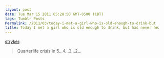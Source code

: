 ```yaml
---
layout: post
date: Tue Mar 15 2011 05:28:50 GMT-0500 (CDT)
tags: Tumblr Posts
Permalink: /2011/03/today-i-met-a-girl-who-is-old-enough-to-drink-but
title: Today I met a girl who is old enough to drink, but had never heard of pogs. 
---
```


[stryker](http://stryker.tumblr.com/post/3869431158):

> Quarterlife crisis in 5…4…3…2…
